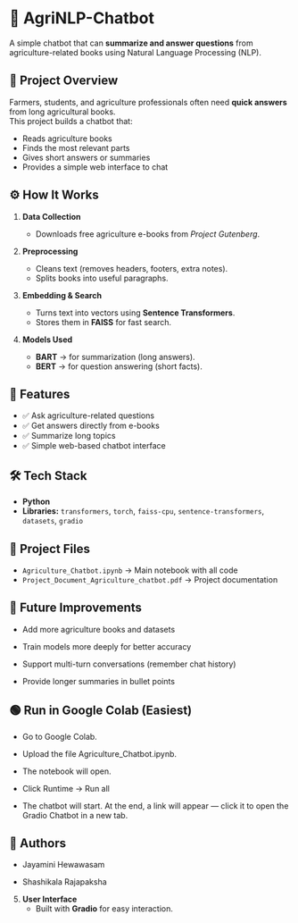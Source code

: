 # 🌱 AgriNLP-Chatbot

A simple chatbot that can **summarize and answer questions** from agriculture-related books using Natural Language Processing (NLP).

## 📌 Project Overview
Farmers, students, and agriculture professionals often need **quick answers** from long agricultural books.  
This project builds a chatbot that:
- Reads agriculture books  
- Finds the most relevant parts  
- Gives short answers or summaries  
- Provides a simple web interface to chat

## ⚙️ How It Works
1. **Data Collection**  
   - Downloads free agriculture e-books from *Project Gutenberg*.  

2. **Preprocessing**  
   - Cleans text (removes headers, footers, extra notes).  
   - Splits books into useful paragraphs.  

3. **Embedding & Search**  
   - Turns text into vectors using **Sentence Transformers**.  
   - Stores them in **FAISS** for fast search.  

4. **Models Used**  
   - **BART** → for summarization (long answers).  
   - **BERT** → for question answering (short facts).

## 🚀 Features
- ✅ Ask agriculture-related questions  
- ✅ Get answers directly from e-books  
- ✅ Summarize long topics 
- ✅ Simple web-based chatbot interface

## 🛠️ Tech Stack
- **Python**  
- **Libraries:** `transformers`, `torch`, `faiss-cpu`, `sentence-transformers`, `datasets`, `gradio`  

## 📂 Project Files
- `Agriculture_Chatbot.ipynb` → Main notebook with all code  
- `Project_Document_Agriculture_chatbot.pdf` → Project documentation

## 🔮 Future Improvements

- Add more agriculture books and datasets

- Train models more deeply for better accuracy

- Support multi-turn conversations (remember chat history)

- Provide longer summaries in bullet points

## 🟢 Run in Google Colab (Easiest)

- Go to Google Colab.

- Upload the file Agriculture_Chatbot.ipynb.

- The notebook will open.

- Click Runtime → Run all

- The chatbot will start. At the end, a link will appear — click it to open the Gradio Chatbot in a new tab.

## 👥 Authors

- Jayamini Hewawasam

- Shashikala Rajapaksha

  

5. **User Interface**  
   - Built with **Gradio** for easy interaction.  
